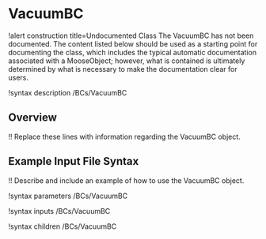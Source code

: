 # VacuumBC

!alert construction title=Undocumented Class
The VacuumBC has not been documented. The content listed below should be used as a starting point for
documenting the class, which includes the typical automatic documentation associated with a
MooseObject; however, what is contained is ultimately determined by what is necessary to make the
documentation clear for users.

!syntax description /BCs/VacuumBC

## Overview

!! Replace these lines with information regarding the VacuumBC object.

## Example Input File Syntax

!! Describe and include an example of how to use the VacuumBC object.

!syntax parameters /BCs/VacuumBC

!syntax inputs /BCs/VacuumBC

!syntax children /BCs/VacuumBC

